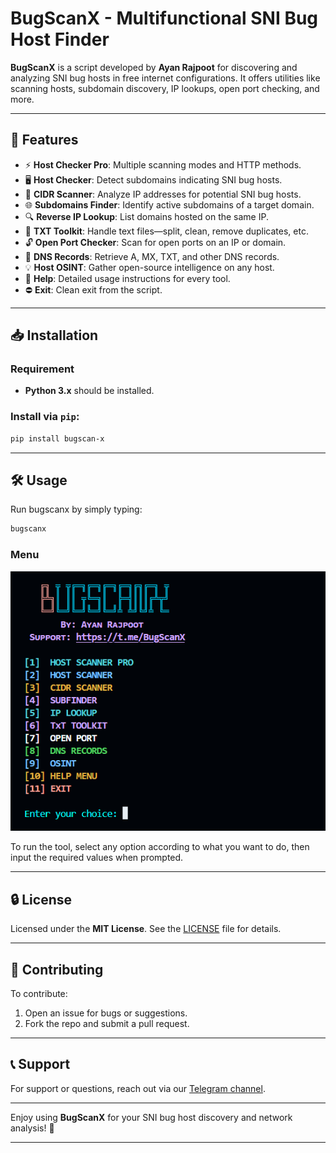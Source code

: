 # **BugScanX** - Multifunctional SNI Bug Host Finder

**BugScanX** is a script developed by **Ayan Rajpoot** for discovering and analyzing SNI bug hosts in free internet configurations. It offers utilities like scanning hosts, subdomain discovery, IP lookups, open port checking, and more.

---

## 🚀 **Features**

- ⚡ **Host Checker Pro**: Multiple scanning modes and HTTP methods.
- 🖥️ **Host Checker**: Detect subdomains indicating SNI bug hosts.
- 📡 **CIDR Scanner**: Analyze IP addresses for potential SNI bug hosts.
- 🌐 **Subdomains Finder**: Identify active subdomains of a target domain.
- 🔍 **Reverse IP Lookup**: List domains hosted on the same IP.
- 🧰 **TXT Toolkit**: Handle text files—split, clean, remove duplicates, etc.
- 🔓 **Open Port Checker**: Scan for open ports on an IP or domain.
- 📜 **DNS Records**: Retrieve A, MX, TXT, and other DNS records.
- 💡 **Host OSINT**: Gather open-source intelligence on any host.
- 📖 **Help**: Detailed usage instructions for every tool.
- ⛔ **Exit**: Clean exit from the script.

---

## 📥 **Installation**

### Requirement
- **Python 3.x** should be installed.

### Install via `pip`:
```bash
pip install bugscan-x
```

---

## 🛠️ **Usage**
Run bugscanx by simply typing:
```bash
bugscanx
```

### **Menu**

![Menu](assets/bugscanx-menu.png)

To run the tool, select any option according to what you want to do, then input the required values when prompted.

---

## 🔒 **License**

Licensed under the **MIT License**. See the [LICENSE](LICENSE) file for details.

---

## 🤝 **Contributing**

To contribute:
1. Open an issue for bugs or suggestions.
2. Fork the repo and submit a pull request.

---

## 📞 **Support**

For support or questions, reach out via our [Telegram channel](https://t.me/BugScanX).

---

Enjoy using **BugScanX** for your SNI bug host discovery and network analysis! 🚀

---

